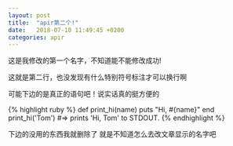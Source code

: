 ```yaml
---
layout: post
title:  "apir第二个!"
date:   2018-07-10 11:49:45 +0200
categories: apir
---
```

这是我修改的第一个名字，不知道能不能修改成功!

这就是第二行，也没发现有什么特别符号标注才可以换行啊

可能下边的是真正的语句吧！说实话真的挺方便的

{% highlight ruby %}
def print_hi(name)
  puts "Hi, #{name}"
end
print_hi('Tom')
#=> prints 'Hi, Tom' to STDOUT.
{% endhighlight %}

下边的没用的东西我就删除了   就是不知道怎么去改文章显示的名字吧
